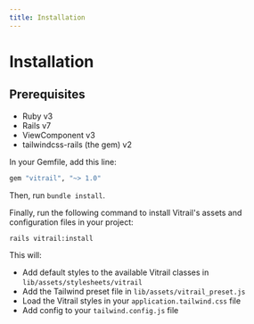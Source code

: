 ```yaml
---
title: Installation
---
```




# Installation

## Prerequisites
- Ruby v3
- Rails v7
- ViewComponent v3
- tailwindcss-rails (the gem) v2

In your Gemfile, add this line:
```ruby
gem "vitrail", "~> 1.0"
```

Then, run `bundle install`.

Finally, run the following command to install Vitrail's assets and configuration files in your project:
```bash
rails vitrail:install
```

This will:
- Add default styles to the available Vitrail classes in `lib/assets/stylesheets/vitrail`
- Add the Tailwind preset file in `lib/assets/vitrail_preset.js`
- Load the Vitrail styles in your `application.tailwind.css` file
- Add config to your `tailwind.config.js` file
